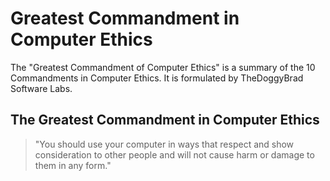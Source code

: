 # Greatest Commandment in Computer Ethics
The "Greatest Commandment of Computer Ethics" is a summary of the 10 Commandments in Computer Ethics. It is formulated by TheDoggyBrad Software Labs.

## The Greatest Commandment in Computer Ethics
>"You should use your computer in ways that respect and show consideration to other people and will not cause harm or damage to them in any form."
